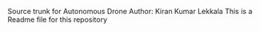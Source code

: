Source trunk for Autonomous Drone
Author: Kiran Kumar Lekkala
This is a Readme file for this repository
